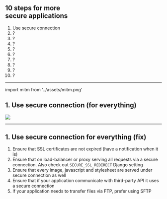 <!-- classes: ten-steps -->

## 10 steps for more<br />secure applications

<ol>
    <li className="active">Use secure connection</li>
    <li>?</li>
    <li>?</li>
    <li>?</li>
    <li>?</li>
    <li>?</li>
    <li>?</li>
    <li>?</li>
    <li>?</li>
    <li>?</li>
</ol>

<!-- note

On this slide we see a 10 steps checklist that we will be revisiting in the end.
We can see only first item right now, but other items will be revealed as we go,
and a link to the repository with complete steps will be available at the last slide.
We will start with easy to fix things and will go down the topics where automation tools
won't help you that much and you will be feeling scared and alone.

NEXT: The first item in the list might seem even too easy. Like it is 2020, browsers will show
his icon with a lock near the site address to give a hint that site is secure.
-->

---

<!-- sectionTitle: Secure Connection -->

import mitm from '../assets/mitm.png'

## 1. Use secure connection (for everything)

<img src={mitm} className="slide-bottom content-center" />

<!-- note

But what is overlooked, is that even if the site itself is served over secure connection,
if parts of it still using insecure HTTP connection to load images,
javascript files or stylesheets you can say that it is not using secure connection.

The resource that is requested via insecure connection can be modified and replaced by
malicious user listening to the traffic in the for example free public WiFi.
This is called a man in the middle attack, and you can see it in the picture.

In this picture attacker is spoofing the secure sertificate and imagine that with
insecure connection they don't even have to spoof any certificates.

- https://support.mozilla.org/en-US/kb/mixed-content-blocking-firefox

NEXT: If we have already a valid TLS certificate, what else
we need to check to ensure that our application truly using secure connection?
-->

---

## 1. Use secure connection for everything (fix)

1. Ensure that SSL certificates are not expired (have a notification when it is)
1. Ensure that on load-balancer or proxy serving all requests via a secure connection.
    Also check out `SECURE_SSL_REDIRECT` Django setting
1. Ensure that every image, javascript and stylesheet are served under secure connection as well
1. Ensure that if your application communicate with third-party API it uses a secure connection
1. If your application needs to transfer files via FTP, prefer using SFTP

<!-- note

1. We need to Ensure that certificates are not expired (have a notification when it is)
1. Check framework settings related to the secure connection and how it can help you
1. Check that every image, javascript and stylesheet are served under secure connection

You can see that there is also mentions of FTP and third-party API connections. And it is here for a reason
- Even if your application security level is pretty good, if part of the system works with less
secure components - it is a weak spot that can be used as an attack vector.

With checking secure connection to our web application, we now sertain at least spoofing on
our application is a bit harder and requires more skills from attacker.
-->